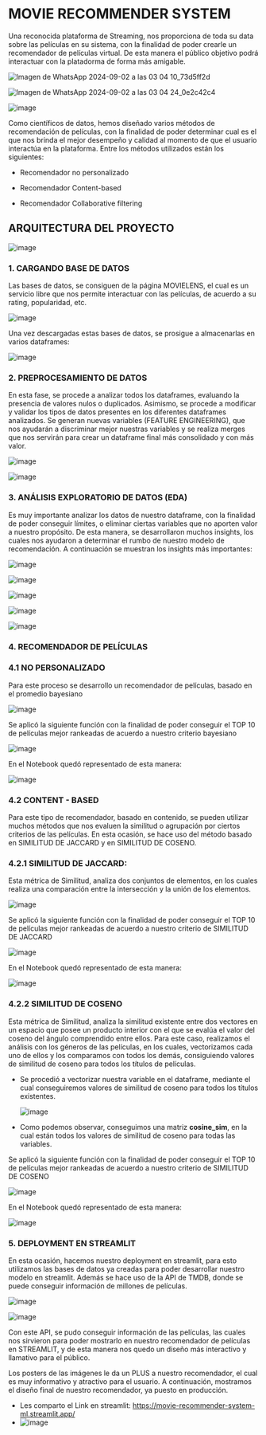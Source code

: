 # MOVIE RECOMMENDER SYSTEM

Una reconocida plataforma de Streaming, nos proporciona de toda su data sobre las películas en su sistema, con la finalidad de poder crearle un recomendador de películas virtual. De esta manera el público objetivo podrá interactuar con la platadorma de forma más amigable.

![Imagen de WhatsApp 2024-09-02 a las 03 04 10_73d5ff2d](https://github.com/user-attachments/assets/69595d97-26ee-4ba9-bba0-521ca8207b3b)

![Imagen de WhatsApp 2024-09-02 a las 03 04 24_0e2c42c4](https://github.com/user-attachments/assets/2b181a3d-bf84-4a33-ac0a-ca96e31b31ad)

![image](https://github.com/user-attachments/assets/ad2c1308-59bc-487f-9438-11303ad0db75)

Como científicos de datos, hemos diseñado varios métodos de recomendación de películas, con la finalidad de poder determinar cual es el que nos brinda el mejor desempeño y calidad al momento de que el usuario interactúa en la plataforma. Entre los métodos utilizados están los siguientes:

 * Recomendador no personalizado

 * Recomendador Content-based

 * Recomendador Collaborative filtering

## ARQUITECTURA DEL PROYECTO

![image](https://github.com/user-attachments/assets/82c51f87-6ed6-4b0e-8197-cd1bdbb05a88)

### 1. CARGANDO BASE DE DATOS

Las bases de datos, se consiguen de la página MOVIELENS, el cual es un servicio libre que nos permite interactuar con las películas, de acuerdo a su rating, popularidad, etc.

![image](https://github.com/user-attachments/assets/3b4544b1-7f89-478b-9629-f058af46f1e4)

Una vez descargadas estas bases de datos, se prosigue a almacenarlas en varios dataframes:

![image](https://github.com/user-attachments/assets/6c63dc08-ee5a-4230-a04b-6be25678ca1f)

### 2. PREPROCESAMIENTO DE DATOS

En esta fase, se procede a analizar todos los dataframes, evaluando la presencia de valores nulos o duplicados. Asimismo, se procede a modificar y validar los tipos de datos presentes en los diferentes dataframes analizados. Se generan nuevas variables (FEATURE ENGINEERING), que nos ayudarán a discriminar mejor nuestras variables y se realiza merges que nos servirán para crear un dataframe final más consolidado y con más valor.

![image](https://github.com/user-attachments/assets/7de5ef92-820b-4784-87d0-1bb653d0441d)

![image](https://github.com/user-attachments/assets/33f70be9-9966-4df1-a0a1-93e0737e4f51)

### 3. ANÁLISIS EXPLORATORIO DE DATOS (EDA)

Es muy importante analizar los datos de nuestro dataframe, con la finalidad de poder conseguir límites, o eliminar ciertas variables que no aporten valor a nuestro propósito. De esta manera, se desarrollaron muchos insights, los cuales nos ayudaron a determinar el rumbo de nuestro modelo de recomendación. A continuación se muestran los insights más importantes:

![image](https://github.com/user-attachments/assets/a421d9a6-e060-41da-ac6c-778da1338ac1)

![image](https://github.com/user-attachments/assets/14b021fe-5dea-4c59-b02a-f945e1bac67f)

![image](https://github.com/user-attachments/assets/c6004b62-1caa-42ac-9a2e-06f224f646b3)

![image](https://github.com/user-attachments/assets/5d6934de-0ea4-41f1-ac85-e19f5277f7f0)

![image](https://github.com/user-attachments/assets/ada10bbc-f6df-4807-b6c0-506a4a6c54cf)

### 4. RECOMENDADOR DE PELÍCULAS

###   4.1 NO PERSONALIZADO

Para este proceso se desarrollo un recomendador de películas, basado en el promedio bayesiano

![image](https://github.com/user-attachments/assets/9a34c91f-2f7d-4024-b4f5-da4d53a3e454)

Se aplicó la siguiente función con la finalidad de poder conseguir el TOP 10 de películas mejor rankeadas de acuerdo a nuestro criterio bayesiano

![image](https://github.com/user-attachments/assets/e2491222-633b-4eb9-a9ff-658c5efeb02f)

En el Notebook quedó representado de esta manera:

![image](https://github.com/user-attachments/assets/20ce1e75-4b09-484c-851d-1fc8c3cff848)

###   4.2 CONTENT - BASED

Para este tipo de recomendador, basado en contenido, se pueden utilizar muchos métodos que nos evaluen la similitud o agrupación por ciertos criterios de las películas. En esta ocasión, se hace uso del método basado en SIMILITUD DE JACCARD y en SIMILITUD DE COSENO.

###     4.2.1 SIMILITUD DE JACCARD:

Esta métrica de Similitud, analiza dos conjuntos de elementos, en los cuales realiza una comparación entre la intersección y la unión de los elementos.


![image](https://github.com/user-attachments/assets/276de59d-1ac5-4558-94dd-8a9d7eb8f4ac)


Se aplicó la siguiente función con la finalidad de poder conseguir el TOP 10 de películas mejor rankeadas de acuerdo a nuestro criterio de SIMILITUD DE JACCARD

![image](https://github.com/user-attachments/assets/6118635e-57cf-4226-b4c1-79036a5e8347)


En el Notebook quedó representado de esta manera:

![image](https://github.com/user-attachments/assets/f2c0ea52-d52d-49b1-9037-cd3b7861a1b6)


###     4.2.2 SIMILITUD DE COSENO

Esta métrica de Similitud, analiza la similitud existente entre dos vectores en un espacio que posee un producto interior con el que se evalúa el valor del coseno del ángulo comprendido entre ellos. Para este caso, realizamos el análisis con los géneros de las películas, en los cuales, vectorizamos cada uno de ellos y los comparamos con todos los demás, consiguiendo valores de similitud de coseno para todos los títulos de películas.

* Se procedió a vectorizar nuestra variable en el dataframe, mediante el cual conseguiremos valores de similitud de coseno para todos los títulos existentes.
  
  ![image](https://github.com/user-attachments/assets/b07811c1-1505-48af-8337-4029d5d18c56)

* Como podemos observar, conseguimos una matriz **cosine_sim**, en la cual están todos los valores de similitud de coseno para todas las variables.

Se aplicó la siguiente función con la finalidad de poder conseguir el TOP 10 de películas mejor rankeadas de acuerdo a nuestro criterio de SIMILITUD DE COSENO

![image](https://github.com/user-attachments/assets/e09f3dfc-7f8c-42e3-a274-f632ecff6212)

En el Notebook quedó representado de esta manera:

![image](https://github.com/user-attachments/assets/7aea50c4-2c6e-4a5c-884e-ecafe7cafb27)

### 5. DEPLOYMENT EN STREAMLIT

En esta ocasión, hacemos nuestro deployment en streamlit, para esto utilizamos las bases de datos ya creadas para poder desarrollar nuestro modelo en streamlit. Además se hace uso de la API de TMDB, donde se puede conseguir información de millones de películas.

![image](https://github.com/user-attachments/assets/79e31aae-b9f0-437b-ad29-ba03cffa130c)

![image](https://github.com/user-attachments/assets/1e2f558b-119b-4e4a-a361-d213ea3e0b2c)

Con este API, se pudo conseguir información de las películas, las cuales nos sirvieron para poder mostrarlo en nuestro recomendador de películas en STREAMLIT, y de esta manera nos quedo un diseño más interactivo y llamativo para el público.

Los posters de las imágenes le da un PLUS a nuestro recomendador, el cual es muy informativo y atractivo para el usuario. A continuación, mostramos el diseño final de nuestro recomendador, ya puesto en producción.

* Les comparto el Link en streamlit: https://movie-recommender-system-ml.streamlit.app/
* ![image](https://github.com/user-attachments/assets/e53884e1-c806-4de9-ac13-16e1fca2a144)




























